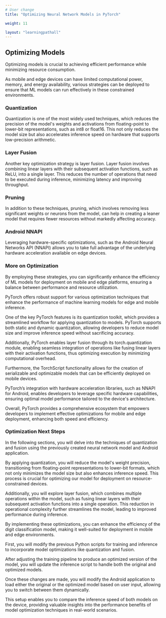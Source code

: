 ```yaml
---
# User change
title: "Optimizing Neural Network Models in PyTorch"

weight: 11

layout: "learningpathall"
---
```


## Optimizing Models

Optimizing models is crucial to achieving efficient performance while minimizing resource consumption. 

As mobile and edge devices can have limited computational power, memory, and energy availability, various strategies can be deployed to ensure that ML models can run effectively in these constrained environments. 

### Quantization

Quantization is one of the most widely used techniques, which reduces the precision of the model's weights and activations from floating-point to lower-bit representations, such as int8 or float16. This not only reduces the model size but also accelerates inference speed on hardware that supports low-precision arithmetic. 

### Layer Fusion

Another key optimization strategy is layer fusion. Layer fusion involves combining linear layers with their subsequent activation functions, such as ReLU, into a single layer. This reduces the number of operations that need to be executed during inference, minimizing latency and improving throughput. 

### Pruning

In addition to these techniques, pruning, which involves removing less significant weights or neurons from the model, can help in creating a leaner model that requires fewer resources without markedly affecting accuracy. 


### Android NNAPI

Leveraging hardware-specific optimizations, such as the Android Neural Networks API (NNAPI) allows you to take full advantage of the underlying hardware acceleration available on edge devices. 

### More on Optimization

By employing these strategies, you can significantly enhance the efficiency of ML models for deployment on mobile and edge platforms, ensuring a balance between performance and resource utilization.

PyTorch offers robust support for various optimization techniques that enhance the performance of machine learning models for edge and mobile inference. 

One of the key PyTorch features is its quantization toolkit, which provides a streamlined workflow for applying quantization to models. PyTorch supports both static and dynamic quantization, allowing developers to reduce model size and improve inference speed without sacrificing accuracy. 

Additionally, PyTorch enables layer fusion through its torch.quantization module, enabling seamless integration of operations like fusing linear layers with their activation functions, thus optimizing execution by minimizing computational overhead. 

Furthermore, the TorchScript functionality allows for the creation of serializable and optimizable models that can be efficiently deployed on mobile devices. 

PyTorch’s integration with hardware acceleration libraries, such as NNAPI for Android, enables developers to leverage specific hardware capabilities, ensuring optimal model performance tailored to the device's architecture. 

Overall, PyTorch provides a comprehensive ecosystem that empowers developers to implement effective optimizations for mobile and edge deployment, enhancing both speed and efficiency.

### Optimization Next Steps

In the following sections, you will delve into the techniques of quantization and fusion using the previously created neural network model and Android  application. 

By applying quantization, you will reduce the model's weight precision, transitioning from floating-point representations to lower-bit formats, which not only minimizes the model size but also enhances inference speed. This process is crucial for optimizing our model for deployment on resource-constrained devices. 

Additionally, you will explore layer fusion, which combines multiple operations within the model, such as fusing linear layers with their subsequent activation functions into a single operation. This reduction in operational complexity further streamlines the model, leading to improved performance during inference. 

By implementing these optimizations, you can enhance the efficiency of the digit classification model, making it well-suited for deployment in mobile and edge environments.

First, you will modify the previous Python scripts for training and inference to incorporate model optimizations like quantization and fusion. 

After adjusting the training pipeline to produce an optimized version of the model, you will update the inference script to handle both the original and optimized models. 

Once these changes are made, you will modify the Android application to load either the original or the optimized model based on user input, allowing you to switch between them dynamically. 

This setup enables you to compare the inference speed of both models on the device, providing valuable insights into the performance benefits of model optimization techniques in real-world scenarios.
